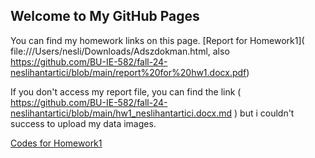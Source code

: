 ## Welcome to My GitHub Pages
You can find my homework links on this page.
[Report for Homework1]( file:///Users/nesli/Downloads/Adszdokman.html, also https://github.com/BU-IE-582/fall-24-neslihantartici/blob/main/report%20for%20hw1.docx.pdf)

If you don't access my report file, you can find the link ( https://github.com/BU-IE-582/fall-24-neslihantartici/blob/main/hw1_neslihantartici.docx.md ) but i couldn't success to upload my data images. 

[Codes for Homework1]( https://github.com/BU-IE-582/fall-24-neslihantartici/blob/main/codes%20for%20hw1 )

